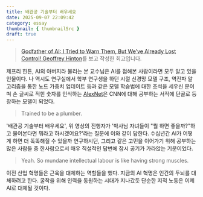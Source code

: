 ```yaml
---
title: 배관공 기술부터 배우세요
date: 2025-09-07 22:09:42
category: essay
thumbnail: { thumbnailSrc }
draft: true
---
```


<blockquote><a href='https://www.youtube.com/watch?v=giT0ytynSqg' target='_blank'>Godfather of AI: I Tried to Warn Them, But We’ve Already Lost Control! Geoffrey Hinton</a>를 보고 작성한 회고입니다.</blockquote>

제프리 힌튼, AI의 아버지라 불리는 본 교수님은 AI를 접해본 사람이라면 모두 알고 있을 인물이다. 나 역시도 연구실에서 학부 연구생을 하던 시절
신경망 모델 구조, 역전파 알고리즘을 통한 노드 가중치 업데이트 등과 같은 모델 학습법에 대한 초석을 세우신 분이며 손 글씨로 적힌 숫자를 인식하는
[AlexNet](https://en.wikipedia.org/wiki/AlexNet)은 CNN에 대해 공부하는 서적에 단골로 등장하는 모델이 되었다.

> Trained to be a plumber.

'배관공 기술부터 배우세요', 위 영상의 진행자가 '박사님 자녀들이 "뭘 하면 좋을까?"하고 물어본다면 뭐라고 하시겠어요?'라는 질문에
이와 같이 답한다. 수십년간 AI가 어떻게 하면 더 똑똑해질 수 있을까 연구하시던, 그리고 같은 고민을 이어가기 위해 공부하는 많은 사람들 중 한사람으로서
매우 직설적인 답변에 잠시 공기가 가라앉는 기분이었다.

> Yeah. So mundane intellectual labour is like having strong muscles.

이전 산업 혁명들은 근육을 대체하는 역할들을 했다. 지금의 AI 혁명은 인간의 두뇌를 대체하려고 한다. 굴착을 위해 인력을 동원하는 시대가 지나갔듯
단순한 지적 노동은 이제 AI로 대체될 것이다.
